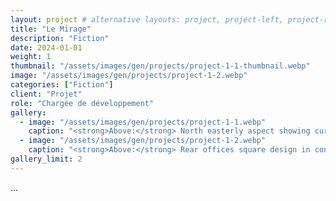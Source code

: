 ```yaml
---
layout: project # alternative layouts: project, project-left, project-right, project-top
title: "Le Mirage"
description: "Fiction"
date: 2024-01-01
weight: 1
thumbnail: "/assets/images/gen/projects/project-1-1-thumbnail.webp"
image: "/assets/images/gen/projects/project-1-2.webp"
categories: ["Fiction"]
client: "Projet"
role: "Chargée de développement"
gallery:
  - image: "/assets/images/gen/projects/project-1-1.webp"
    caption: "<strong>Above:</strong> North easterly aspect showing curved design"
  - image: "/assets/images/gen/projects/project-1-2.webp"
    caption: "<strong>Above:</strong> Rear offices square design in contrast"
gallery_limit: 2
---
```


...